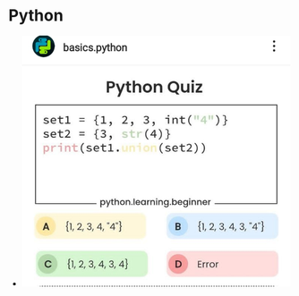 # Python

- ![QuizPython](https://github.com/fahadraisfahad/Notes/blob/main/Programming/Python/Quiz.jpeg)


